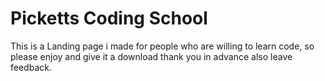 # Picketts Coding School
This is a Landing page i made for people who are willing to learn code,
so please enjoy and give it a download thank you in advance also leave feedback.
